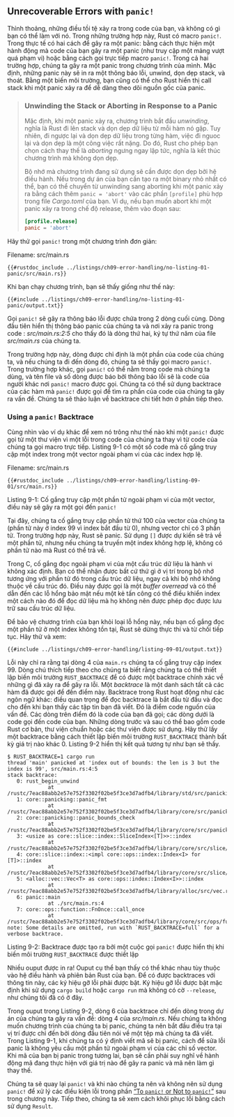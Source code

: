 ## Unrecoverable Errors with `panic!`

Thỉnh thoảng, những điều tồi tệ xảy ra trong code của bạn, và không có gì bạn
có thể làm với nó. Trong những trường hợp này, Rust có macro `panic!`. Trong
thực tế có hai cách để gây ra một panic: bằng cách thực hiện một hành động mà
code của bạn gây ra một panic (như truy cập một mảng vượt quá phạm vi) hoặc bằng
cách gọi trực tiếp macro `panic!`. Trong cả hai trường hợp, chúng ta gây ra một
panic trong chương trình của mình. Mặc định, những panic này sẽ in ra một thông
báo lỗi, unwind, dọn dẹp stack, và thoát. Bằng một biến môi trường, bạn cũng có
thể cho Rust hiển thị call stack khi một panic xảy ra để dễ dàng theo dõi nguồn
gốc của panic.

> ### Unwinding the Stack or Aborting in Response to a Panic
>
> Mặc định, khi một panic xảy ra, chương trình bắt đầu *unwinding*, nghĩa là
> Rust đi lên stack và dọn dẹp dữ liệu từ mỗi hàm nó gặp. Tuy nhiên, đi ngược
> lại và dọn dẹp dữ liệu trong từng hàm, việc đi nguoc lại và dọn dẹp là một
> công việc rất nặng. Do đó, Rust cho phép bạn chọn cách thay thế là *aborting*
> ngưng ngay lập tức, nghĩa là kết thúc chương trình mà không dọn dẹp.
>
> Bộ nhớ mà chương trình đang sử dụng sẽ cần được dọn dẹp bởi hệ điều hành. Nếu
> trong dự án của bạn cần tạo ra một binary nhỏ nhất có thể, bạn có thể chuyển
> từ unwinding sang aborting khi một panic xảy ra bằng cách thêm
> `panic = 'abort'` vào các phần `[profile]` phù hợp trong file *Cargo.toml*
> của bạn. Ví dụ, nếu bạn muốn abort khi một panic xảy ra trong chế độ release,
> thêm vào đoạn sau:
>
> ```toml
> [profile.release]
> panic = 'abort'
> ```
>

Hãy thử gọi `panic!` trong một chương trình đơn giản:

<span class="filename">Filename: src/main.rs</span>

```rust,should_panic,panics
{{#rustdoc_include ../listings/ch09-error-handling/no-listing-01-panic/src/main.rs}}
```

Khi bạn chạy chương trình, bạn sẽ thấy giống như thế này:

```console
{{#include ../listings/ch09-error-handling/no-listing-01-panic/output.txt}}
```

Gọi `panic!` sẽ gây ra thông báo lỗi được chứa trong 2 dòng cuối cùng. Dòng
đầu tiên hiển thị thông báo panic của chúng ta và nơi xảy ra panic trong code
: *src/main.rs:2:5* cho thấy đó là dòng thứ hai, ký tự thứ năm của file
*src/main.rs* của chúng ta.

Trong trường hợp này, dòng được chỉ định là một phần của code của chúng ta,
và nếu chúng ta đi đến dòng đó, chúng ta sẽ thấy gọi macro `panic!`. Trong
trường hợp khác, gọi `panic!` có thể nằm trong code mà chúng ta dùng,
và tên file và số dòng được báo bởi thông báo lỗi sẽ là code của người khác
nơi `panic!` macro được gọi. Chúng ta có thể sử dụng backtrace của các
hàm mà `panic!` được gọi để tìm ra phần của code của chúng ta gây ra vấn đề.
Chúng ta sẽ thảo luận về backtrace chi tiết hơn ở phần tiếp theo.

### Using a `panic!` Backtrace

Cùng nhìn vào ví dụ khác để xem nó trông như thế nào khi một `panic!` được gọi
từ một thư viện vì một lỗi trong code của chúng ta thay vì từ code của chúng
ta gọi macro trực tiếp. Listing 9-1 có một số code mà cố gắng truy cập một
index trong một vector ngoài phạm vi của các index hợp lệ.

<span class="filename">Filename: src/main.rs</span>

```rust,should_panic,panics
{{#rustdoc_include ../listings/ch09-error-handling/listing-09-01/src/main.rs}}
```

<span class="caption">Listing 9-1: Cố gắng truy cập một phần tử ngoài phạm vi
của một vector, điều này sẽ gây ra một gọi đến `panic!`</span>

Tại đây, chúng ta cố gắng truy cập phần tử thứ 100 của vector của chúng ta
(phần tử này ở index 99 vì index bắt đầu từ 0), nhưng vector chỉ có 3 phần tử.
Trong trường hợp này, Rust sẽ panic. Sử dụng `[]` được dự kiến sẽ trả về một
phần tử, nhưng nếu chúng ta truyền một index không hợp lệ, không có phần tử
nào mà Rust có thể trả về.

Trong C, cố gắng đọc ngoài phạm vi của một cấu trúc dữ liệu là hành vi không
xác định. Bạn có thể nhận được bất cứ thứ gì ở vị trí trong bộ nhớ tương ứng
với phần tử đó trong cấu trúc dữ liệu, ngay cả khi bộ nhớ không thuộc về cấu
trúc đó. Điều này được gọi là một *buffer overread* và có thể dẫn đến các
lỗ hổng bảo mật nếu một kẻ tấn công có thể điều khiển index một cách nào đó để
đọc dữ liệu mà họ không nên được phép đọc được lưu trữ sau cấu trúc dữ liệu.

Để bảo vệ chương trình của bạn khỏi loại lỗ hổng này, nếu bạn cố gắng đọc một
phần tử ở một index không tồn tại, Rust sẽ dừng thực thi và từ chối tiếp tục.
Hãy thử và xem:

```console
{{#include ../listings/ch09-error-handling/listing-09-01/output.txt}}
```

Lỗi này chỉ ra rằng tại dòng 4 của `main.rs` chúng ta cố gắng truy cập index 99.
Dòng chú thích tiếp theo cho chúng ta biết rằng chúng ta có thể thiết lập biến
môi trường `RUST_BACKTRACE` để có được một backtrace chính xác về những gì đã
xảy ra để gây ra lỗi. Một *backtrace* là một danh sách tất cả các hàm đã được
gọi để đến điểm này. Backtrace trong Rust hoạt động như các ngôn ngữ khác:
điều quan trọng để đọc backtrace là bắt đầu từ đầu và đọc cho đến khi bạn thấy
các tập tin bạn đã viết. Đó là điểm code nguốn của vấn đề. Các dòng trên điểm đó
là code của bạn đã gọi; các dòng dưới là code gọi đến code của bạn. Những dòng
trước và sau có thể bao gồm code Rust cơ bản, thư viện chuẩn hoặc các thư viện
được sử dụng. Hãy thử lấy một backtrace bằng cách thiết lập biến môi trường
`RUST_BACKTRACE` thành bất kỳ giá trị nào khác 0. Listing 9-2 hiển thị kết quả
tương tự như bạn sẽ thấy.

<!-- manual-regeneration
cd listings/ch09-error-handling/listing-09-01
RUST_BACKTRACE=1 cargo run
copy the backtrace output below
check the backtrace number mentioned in the text below the listing
-->

```console
$ RUST_BACKTRACE=1 cargo run
thread 'main' panicked at 'index out of bounds: the len is 3 but the index is 99', src/main.rs:4:5
stack backtrace:
   0: rust_begin_unwind
             at /rustc/7eac88abb2e57e752f3302f02be5f3ce3d7adfb4/library/std/src/panicking.rs:483
   1: core::panicking::panic_fmt
             at /rustc/7eac88abb2e57e752f3302f02be5f3ce3d7adfb4/library/core/src/panicking.rs:85
   2: core::panicking::panic_bounds_check
             at /rustc/7eac88abb2e57e752f3302f02be5f3ce3d7adfb4/library/core/src/panicking.rs:62
   3: <usize as core::slice::index::SliceIndex<[T]>>::index
             at /rustc/7eac88abb2e57e752f3302f02be5f3ce3d7adfb4/library/core/src/slice/index.rs:255
   4: core::slice::index::<impl core::ops::index::Index<I> for [T]>::index
             at /rustc/7eac88abb2e57e752f3302f02be5f3ce3d7adfb4/library/core/src/slice/index.rs:15
   5: <alloc::vec::Vec<T> as core::ops::index::Index<I>>::index
             at /rustc/7eac88abb2e57e752f3302f02be5f3ce3d7adfb4/library/alloc/src/vec.rs:1982
   6: panic::main
             at ./src/main.rs:4
   7: core::ops::function::FnOnce::call_once
             at /rustc/7eac88abb2e57e752f3302f02be5f3ce3d7adfb4/library/core/src/ops/function.rs:227
note: Some details are omitted, run with `RUST_BACKTRACE=full` for a verbose backtrace.
```

<span class="caption">Listing 9-2: Backtrace được tạo ra bởi một cuộc gọi
`panic!` được hiển thị khi biến môi trường `RUST_BACKTRACE` được thiết lập</span>

Nhiều ouput được in ra! Ouput cụ thể bạn thấy có thể khác nhau tùy thuộc vào
hệ điều hành và phiên bản Rust của bạn. Để có được backtraces với thông tin
này, các ký hiệu gỡ lỗi phải được bật. Ký hiệu gỡ lỗi được bật mặc định khi sử
dụng `cargo build` hoặc `cargo run` mà không có cờ `--release`, như chúng tôi
đã có ở đây.

Trong ouput trong Listing 9-2, dòng 6 của backtrace chỉ đến dòng trong dự án
của chúng ta gây ra vấn đề: dòng 4 của *src/main.rs*. Nếu chúng ta không muốn
chương trình của chúng ta bị panic, chúng ta nên bắt đầu điều tra tại vị trí
được chỉ đến bởi dòng đầu tiên nói về một tệp mà chúng ta đã viết. Trong
Listing 9-1, khi chúng ta có ý định viết mã sẽ bị panic, cách để sửa lỗi panic
là không yêu cầu một phần tử ngoài phạm vi của các chỉ số vector. Khi mã của
bạn bị panic trong tương lai, bạn sẽ cần phải suy nghĩ về hành động mã đang
thực hiện với giá trị nào để gây ra panic và mã nên làm gì thay thế.

Chúng ta sẽ quay lại `panic!` và khi nào chúng ta nên và không nên sử dụng
`panic!` để xử lý các điều kiện lỗi trong phần [“To `panic!` or Not to
`panic!`”][to-panic-or-not-to-panic]<!-- ignore --> sau trong chương này.
Tiếp theo, chúng ta sẽ xem cách khôi phục lỗi bằng cách sử dụng `Result`.

[to-panic-or-not-to-panic]:
ch09-03-to-panic-or-not-to-panic.html#to-panic-or-not-to-panic
